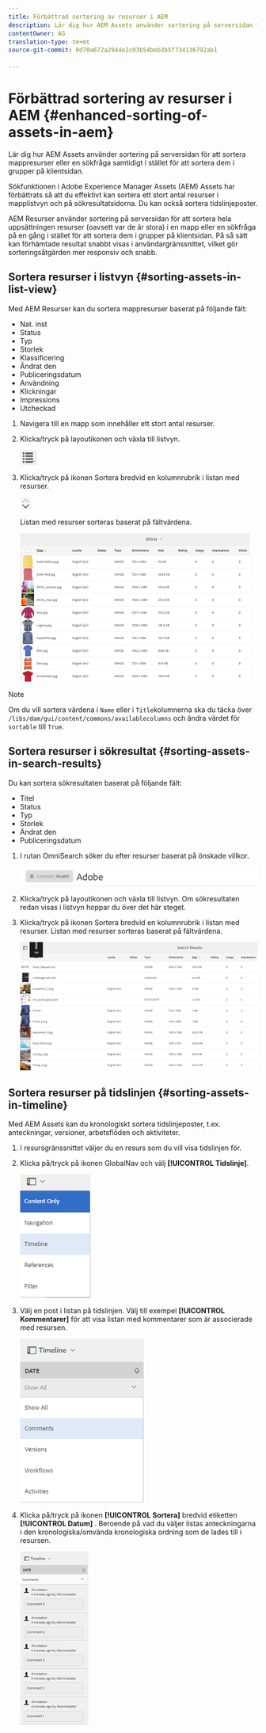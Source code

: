 ```yaml
---
title: Förbättrad sortering av resurser i AEM
description: Lär dig hur AEM Assets använder sortering på serversidan för att sortera mappresurser eller en sökfråga samtidigt i stället för att sortera dem i grupper på klientsidan.
contentOwner: AG
translation-type: tm+mt
source-git-commit: 0d70a672a2944e2c03b54beb3b5f734136792ab1

---
```



# Förbättrad sortering av resurser i AEM {#enhanced-sorting-of-assets-in-aem}

Lär dig hur AEM Assets använder sortering på serversidan för att sortera mappresurser eller en sökfråga samtidigt i stället för att sortera dem i grupper på klientsidan.

Sökfunktionen i Adobe Experience Manager Assets (AEM) Assets har förbättrats så att du effektivt kan sortera ett stort antal resurser i mapplistvyn och på sökresultatsidorna. Du kan också sortera tidslinjeposter.

AEM Resurser använder sortering på serversidan för att sortera hela uppsättningen resurser (oavsett var de är stora) i en mapp eller en sökfråga på en gång i stället för att sortera dem i grupper på klientsidan. På så sätt kan förhämtade resultat snabbt visas i användargränssnittet, vilket gör sorteringsåtgärden mer responsiv och snabb.

## Sortera resurser i listvyn {#sorting-assets-in-list-view}

Med AEM Resurser kan du sortera mappresurser baserat på följande fält:

* Nat. inst
* Status
* Typ
* Storlek
* Klassificering
* Ändrat den
* Publiceringsdatum
* Användning
* Klickningar
* Impressions
* Utcheckad

1. Navigera till en mapp som innehåller ett stort antal resurser.
1. Klicka/tryck på layoutikonen och växla till listvyn.

   ![chlimage_1-394](assets/chlimage_1-394.png)

1. Klicka/tryck på ikonen Sortera bredvid en kolumnrubrik i listan med resurser.

   ![chlimage_1-395](assets/chlimage_1-395.png)

   Listan med resurser sorteras baserat på fältvärdena.

   ![chlimage_1-396](assets/chlimage_1-396.png)

>[!NOTE]
>
>Om du vill sortera värdena i `Name` eller i `Title`kolumnerna ska du täcka över `/libs/dam/gui/content/commons/availablecolumns` och ändra värdet för `sortable` till `True`.

## Sortera resurser i sökresultat {#sorting-assets-in-search-results}

Du kan sortera sökresultaten baserat på följande fält:

* Titel
* Status
* Typ
* Storlek
* Ändrat den
* Publiceringsdatum

1. I rutan OmniSearch söker du efter resurser baserat på önskade villkor.

   ![chlimage_1-397](assets/chlimage_1-397.png)

1. Klicka/tryck på layoutikonen och växla till listvyn. Om sökresultaten redan visas i listvyn hoppar du över det här steget.
1. Klicka/tryck på ikonen Sortera bredvid en kolumnrubrik i listan med resurser. Listan med resurser sorteras baserat på fältvärdena.

   ![chlimage_1-398](assets/chlimage_1-398.png)

## Sortera resurser på tidslinjen {#sorting-assets-in-timeline}

Med AEM Assets kan du kronologiskt sortera tidslinjeposter, t.ex. anteckningar, versioner, arbetsflöden och aktiviteter.

1. I resursgränssnittet väljer du en resurs som du vill visa tidslinjen för.
1. Klicka på/tryck på ikonen GlobalNav och välj **[!UICONTROL Tidslinje]**.

   ![chlimage_1-399](assets/chlimage_1-399.png)

1. Välj en post i listan på tidslinjen. Välj till exempel **[!UICONTROL Kommentarer]** för att visa listan med kommentarer som är associerade med resursen.

   ![chlimage_1-400](assets/chlimage_1-400.png)

1. Klicka på/tryck på ikonen **[!UICONTROL Sortera]** bredvid etiketten **[!UICONTROL Datum]** . Beroende på vad du väljer listas anteckningarna i den kronologiska/omvända kronologiska ordning som de lades till i resursen.

   ![chlimage_1-401](assets/chlimage_1-401.png)

